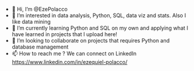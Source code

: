 - 👋 Hi, I’m @EzePolacco
- 👀 I’m interested in data analysis, Python, SQL, data viz and stats. Also I like data mining
- 🌱 I’m currently learning Python and SQL on my own and applying what I have learned in projects that I upload here!
- 💞️ I’m looking to collaborate on projects that requires Python and database management
- 📫 How to reach me ? We can connect on LinkedIn https://www.linkedin.com/in/ezequiel-polacco/

<!---
EzePolacco/EzePolacco is a ✨ special ✨ repository because its `README.md` (this file) appears on your GitHub profile.
You can click the Preview link to take a look at your changes.
--->
